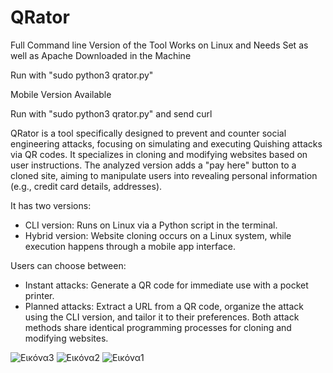 # QRator
Full Command line Version of the Tool
Works on Linux and Needs Set as well as Apache Downloaded in the Machine

Run with "sudo python3  qrator.py"

Mobile Version Available 

Run with "sudo python3  qrator.py" and send curl

QRator is a tool specifically designed to prevent and counter social engineering attacks, focusing on simulating and executing Quishing attacks via QR codes. It specializes in cloning and modifying websites based on user instructions. The analyzed version adds a "pay here" button to a cloned site, aiming to manipulate users into revealing personal information (e.g., credit card details, addresses).

It has two versions:

- CLI version: Runs on Linux via a Python script in the terminal.
- Hybrid version: Website cloning occurs on a Linux system, while execution happens through a mobile app interface.

Users can choose between:

- Instant attacks: Generate a QR code for immediate use with a pocket printer.
- Planned attacks: Extract a URL from a QR code, organize the attack using the CLI version, and tailor it to their preferences.
Both attack methods share identical programming processes for cloning and modifying websites.

![Εικόνα3](https://github.com/user-attachments/assets/4285371c-31cc-4bdd-bd2f-367de3048953)
![Εικόνα2](https://github.com/user-attachments/assets/33d315ee-a61f-4a5a-982f-cdcef056f2a3)
![Εικόνα1](https://github.com/user-attachments/assets/4ea1bb6c-ee48-41e9-87e5-312d032ece39)
